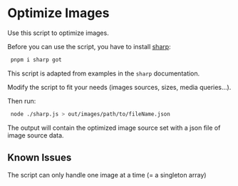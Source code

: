 # Optimize Images

Use this script to optimize images.

Before you can use the script, you have to install [sharp](https://sharp.pixelplumbing.com/install):

```sh
 pnpm i sharp got
```

This script is adapted from examples in the `sharp` documentation.

Modify the script to fit your needs (images sources, sizes, media queries...).

Then run:

```sh
 node ./sharp.js > out/images/path/to/fileName.json
```

The output will contain the optimized image source set with a json file of image source data.

## Known Issues

The script can only handle one image at a time (= a singleton array)
